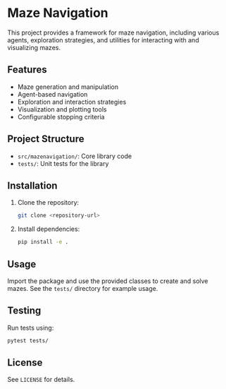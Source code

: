 # Maze Navigation

This project provides a framework for maze navigation, including various agents, exploration strategies, and utilities for interacting with and visualizing mazes.

## Features
- Maze generation and manipulation
- Agent-based navigation
- Exploration and interaction strategies
- Visualization and plotting tools
- Configurable stopping criteria

## Project Structure
- `src/mazenavigation/`: Core library code
- `tests/`: Unit tests for the library

## Installation
1. Clone the repository:
   ```sh
   git clone <repository-url>
   ```
2. Install dependencies:
   ```sh
   pip install -e .
   ```

## Usage
Import the package and use the provided classes to create and solve mazes. See the `tests/` directory for example usage.

## Testing
Run tests using:
```sh
pytest tests/
```

## License
See `LICENSE` for details.
